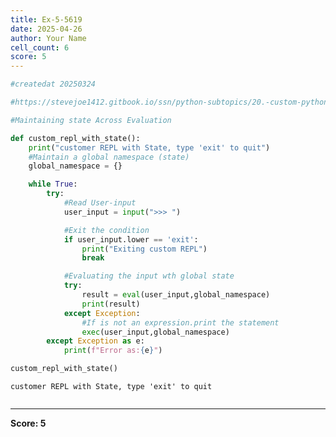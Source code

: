 ```yaml
---
title: Ex-5-5619
date: 2025-04-26
author: Your Name
cell_count: 6
score: 5
---
```


```python
#createdat 20250324
```


```python
#https://stevejoe1412.gitbook.io/ssn/python-subtopics/20.-custom-python-repl
```


```python
#Maintaining state Across Evaluation
```


```python
def custom_repl_with_state():
    print("customer REPL with State, type 'exit' to quit")
    #Maintain a global namespace (state)
    global_namespace = {}

    while True:
        try:
            #Read User-input
            user_input = input(">>> ")

            #Exit the condition
            if user_input.lower == 'exit':
                print("Exiting custom REPL")
                break

            #Evaluating the input wth global state
            try:
                result = eval(user_input,global_namespace)
                print(result)
            except Exception:
                #If is not an expression.print the statement
                exec(user_input,global_namespace)
        except Exception as e:
            print(f"Error as:{e}")
```


```python
custom_repl_with_state()
```

    customer REPL with State, type 'exit' to quit



```python

```


---
**Score: 5**